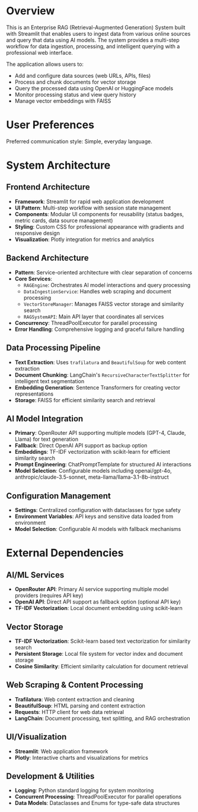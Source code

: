 # Overview

This is an Enterprise RAG (Retrieval-Augmented Generation) System built with Streamlit that enables users to ingest data from various online sources and query that data using AI models. The system provides a multi-step workflow for data ingestion, processing, and intelligent querying with a professional web interface.

The application allows users to:
- Add and configure data sources (web URLs, APIs, files)
- Process and chunk documents for vector storage
- Query the processed data using OpenAI or HuggingFace models
- Monitor processing status and view query history
- Manage vector embeddings with FAISS

# User Preferences

Preferred communication style: Simple, everyday language.

# System Architecture

## Frontend Architecture
- **Framework**: Streamlit for rapid web application development
- **UI Pattern**: Multi-step workflow with session state management
- **Components**: Modular UI components for reusability (status badges, metric cards, data source management)
- **Styling**: Custom CSS for professional appearance with gradients and responsive design
- **Visualization**: Plotly integration for metrics and analytics

## Backend Architecture
- **Pattern**: Service-oriented architecture with clear separation of concerns
- **Core Services**:
  - `RAGEngine`: Orchestrates AI model interactions and query processing
  - `DataIngestionService`: Handles web scraping and document processing
  - `VectorStoreManager`: Manages FAISS vector storage and similarity search
  - `RAGSystemAPI`: Main API layer that coordinates all services
- **Concurrency**: ThreadPoolExecutor for parallel processing
- **Error Handling**: Comprehensive logging and graceful failure handling

## Data Processing Pipeline
- **Text Extraction**: Uses `trafilatura` and `BeautifulSoup` for web content extraction
- **Document Chunking**: LangChain's `RecursiveCharacterTextSplitter` for intelligent text segmentation
- **Embedding Generation**: Sentence Transformers for creating vector representations
- **Storage**: FAISS for efficient similarity search and retrieval

## AI Model Integration
- **Primary**: OpenRouter API supporting multiple models (GPT-4, Claude, Llama) for text generation
- **Fallback**: Direct OpenAI API support as backup option
- **Embeddings**: TF-IDF vectorization with scikit-learn for efficient similarity search
- **Prompt Engineering**: ChatPromptTemplate for structured AI interactions
- **Model Selection**: Configurable models including openai/gpt-4o, anthropic/claude-3.5-sonnet, meta-llama/llama-3.1-8b-instruct

## Configuration Management
- **Settings**: Centralized configuration with dataclasses for type safety
- **Environment Variables**: API keys and sensitive data loaded from environment
- **Model Selection**: Configurable AI models with fallback mechanisms

# External Dependencies

## AI/ML Services
- **OpenRouter API**: Primary AI service supporting multiple model providers (requires API key)
- **OpenAI API**: Direct API support as fallback option (optional API key)
- **TF-IDF Vectorization**: Local document embedding using scikit-learn

## Vector Storage
- **TF-IDF Vectorization**: Scikit-learn based text vectorization for similarity search
- **Persistent Storage**: Local file system for vector index and document storage
- **Cosine Similarity**: Efficient similarity calculation for document retrieval

## Web Scraping & Content Processing
- **Trafilatura**: Web content extraction and cleaning
- **BeautifulSoup**: HTML parsing and content extraction
- **Requests**: HTTP client for web data retrieval
- **LangChain**: Document processing, text splitting, and RAG orchestration

## UI/Visualization
- **Streamlit**: Web application framework
- **Plotly**: Interactive charts and visualizations for metrics

## Development & Utilities
- **Logging**: Python standard logging for system monitoring
- **Concurrent Processing**: ThreadPoolExecutor for parallel operations
- **Data Models**: Dataclasses and Enums for type-safe data structures
